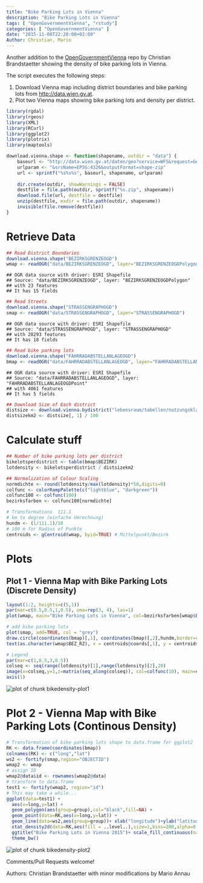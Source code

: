 ```yaml
---
title: "Bike Parking Lots in Vienna"
description: "Bike Parking Lots in Vienna"
tags: [ "OpenGovernmentVienna", "rstudy"]
categories: [ "OpenGovernmentVienna" ]
date: "2015-11-08T22:20:00+02:00"
Author: Christian, Mario
---
```


Another addition to the  [OpenGovernmentVienna](https://github.com/ViennaR/OpenGovernmentVienna) repo by Christian Brandstaetter showing the density of bike parking lots in Vienna.

The script executes the following steps:

1. Download Vienna map including district boundaries and bike parking lots from http://data.wien.gv.at.
2. Plot two Vienna maps showing bike parking lots and density per district.

<!--more-->

```r
library(rgdal) 
library(rgeos) 
library(XML)
library(RCurl)
library(ggplot2) 
library(plotrix) 
library(maptools)

download.vienna.shape <- function(shapename, outdir = "data") {
	baseurl <- "http://data.wien.gv.at/daten/geo?service=WFS&request=GetFeature&version=1.1.0&typeName=ogdwien:"
	urlparam <- "&srsName=EPSG:4326&outputFormat=shape-zip"	
	url <- sprintf("%s%s%s", baseurl, shapename, urlparam)
	
	dir.create(outdir, showWarnings = FALSE)
	destfile = file.path(outdir, sprintf("%s.zip", shapename))
	download.file(url, destfile = destfile)
	unzip(destfile, exdir = file.path(outdir, shapename))
	invisible(file.remove(destfile))
}
```

# Retrieve Data


```r
## Read District Boundaries
download.vienna.shape("BEZIRKSGRENZEOGD")
wmap <- readOGR("data/BEZIRKSGRENZEOGD", layer="BEZIRKSGRENZEOGDPolygon") 
```

```
## OGR data source with driver: ESRI Shapefile 
## Source: "data/BEZIRKSGRENZEOGD", layer: "BEZIRKSGRENZEOGDPolygon"
## with 23 features
## It has 15 fields
```

```r
## Read Streets
download.vienna.shape("STRASSENGRAPHOGD")
smap <- readOGR("data/STRASSENGRAPHOGD", layer="STRASSENGRAPHOGD") 
```

```
## OGR data source with driver: ESRI Shapefile 
## Source: "data/STRASSENGRAPHOGD", layer: "STRASSENGRAPHOGD"
## with 28293 features
## It has 18 fields
```

```r
## Read bike parking lots
download.vienna.shape("FAHRRADABSTELLANLAGEOGD")
bmap <- readOGR("data/FAHRRADABSTELLANLAGEOGD", layer="FAHRRADABSTELLANLAGEOGDPoint") 
```

```
## OGR data source with driver: ESRI Shapefile 
## Source: "data/FAHRRADABSTELLANLAGEOGD", layer: "FAHRRADABSTELLANLAGEOGDPoint"
## with 4061 features
## It has 5 fields
```

```r
## Download Size of Each district
distsize <- download.vienna.bydistrict("lebensraum/tabellen/nutzungsklassen-bez", skip.row = 2)
distsizekm2 <- distsize[, 1] / 100
```

# Calculate stuff


```r
## Number of bike parking lots per district
bikelotsperdistrict <- table(bmap$BEZIRK)
lotdensity <- bikelotsperdistrict / distsizekm2

## Normalization of Colour Scaling
normdichte <- round(lotdensity/max(lotdensity)*50,digits=0) 
colfunc <- colorRampPalette(c("lightblue", "darkgreen")) 
colfunc100 <- colfunc(100) 
bezirksfarben <- colfunc100[normdichte]

# Transformations  111.1 
# km to degree (einfache Umrechnung) 
hundm <- (1/111.1)/10 
# 100 m for Radius of Punkte  
centroids <- gCentroid(wmap, byid=TRUE) # Mittelpunkt/Bezirk
```

# Plots  

## Plot 1 - Vienna Map with Bike Parking Lots (Discrete Density)


```r
layout(1:2, heights=c(5,1)) 
par(mar=c(0.5,0.5,1,0.5), oma=rep(3, 4), las=1) 
plot(wmap, main="Bike Parking Lots in Vienna", col=bezirksfarben[wmap$BEZNR]) 

# add bike parking lots
plot(smap, add=TRUE, col = "grey")
draw.circle(coordinates(bmap)[,1], coordinates(bmap)[,2],hundm,border=rgb(255,255,0,maxColorValue=255),col=rgb(255,255,0,maxColorValue=255))
text(as.character(wmap$BEZ_RZ), x = centroids@coords[,1], y = centroids@coords[,2], col="orangered",cex=0.8,font=2)

# Legend
par(mar=c(1,0.5,3,0.5)) 
colseq <- seq(range(lotdensity)[1],range(lotdensity)[2],20) 
image(x=colseq,y=1,z=matrix(seq_along(colseq)), col=colfunc(10), main=expression(paste("Bike parking lot density per district km"^-2)),axes=F) 
axis(1)  
```

![plot of chunk bikedensity-plot1](/img//bikedensity-plot1-1.svg) 

# Plot 2 - Vienna Map with Bike Parking Lots (Continous Density)  


```r
# Transformation of bike parking lots shape to data.frame for ggplot2
RK <- data.frame(coordinates(bmap)) 
colnames(RK) <- c("long","lat") 
ws2 <- fortify(smap,region="OBJECTID")  
wmap2 <- wmap 
# assign ID
wmap2@data$id <- rownames(wmap2@data) 
# transform to data.frame  
test1 <- fortify(wmap2, region="id")   
# This may take a while...
ggplot(data=test1) + 
  aes(x=long,y=lat) + 
  geom_polygon(aes(group=group),col="black",fill=NA) + 
  geom_point(data=RK,aes(x=long,y=lat)) + 
  geom_line(data=ws2,aes(group=group))+ xlab("longitude")+ylab("latitude") + 
  stat_density2d(data=RK,aes(fill = ..level..),size=1,bins=200,alpha=0.1, geom="polygon",n=100) +  
  ggtitle("Bike Parking Lots in Vienna 2015")+ scale_fill_continuous(name = "Kernel Density") + 
  theme_bw() 
```

![plot of chunk bikedensity-plot2](/img/bikedensity-plot2-1.svg) 

Comments/Pull Requests welcome!

Authors: Christian Brandstaetter with minor modifications by Mario Annau
